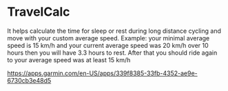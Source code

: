 # TravelCalc

It helps calculate the time for sleep or rest during long distance cycling and move with your custom average speed.
Example: your minimal average speed is 15 km/h and your current average speed was 20 km/h over 10 hours then you will have 3.3 hours to rest. After that you should ride again to your average speed was at least 15 km/h

https://apps.garmin.com/en-US/apps/339f8385-33fb-4352-ae9e-6730cb3e48d5
